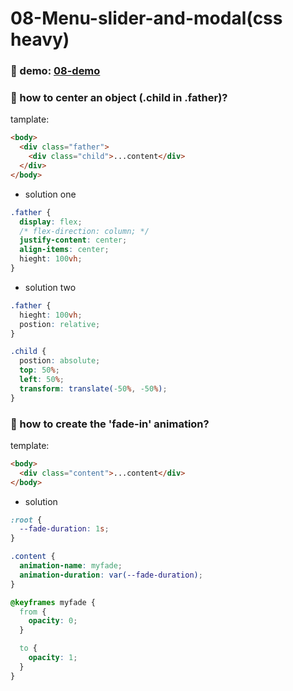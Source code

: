 # 08-Menu-slider-and-modal(css heavy)

### :eyes: demo: [08-demo](http://47.98.249.108:3001/08-menu-slider-and-modal/index.html)

### :thinking: how to center an object (.child in .father)?

tamplate:
```html
<body>
  <div class="father">
    <div class="child">...content</div>
  </div>
</body>
```

- solution one
```css
.father {
  display: flex;
  /* flex-direction: column; */
  justify-content: center;
  align-items: center;
  hieght: 100vh;
}
```

- solution two
```css
.father {
  hieght: 100vh;
  postion: relative;
}

.child {
  postion: absolute;
  top: 50%;
  left: 50%;
  transform: translate(-50%, -50%);
}
```

### :thinking: how to create the 'fade-in' animation?

template:
```html
<body>
  <div class="content">...content</div>
</body>
```

- solution
```css
:root {
  --fade-duration: 1s;
}

.content {
  animation-name: myfade;
  animation-duration: var(--fade-duration);
}

@keyframes myfade {
  from {
    opacity: 0;
  }

  to {
    opacity: 1;
  }
}
```
